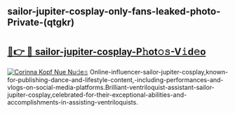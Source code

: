 ## sailor-jupiter-cosplay-only-fans​-leaked-photo​-Private-(qtgkr)


# <h2><a href="https://mediaupload.pro?title=sailor-jupiter-cosplay&ref=git">🔗👉 🔴 sailor-jupiter-cosplay-P𝚑ot𝚘𝚜-V𝚒d𝚎o</a></h2>

[![Corinna Kopf Nue Nu𝚍e𝚜](https://i.imgur.com/0qMVB7G.gif)](https://mediaupload.pro?title=sailor-jupiter-cosplay&ref=git)
Online-influencer-sailor-jupiter-cosplay,known-for-publishing-dance-and-lifestyle-content,-including-performances-and-vlogs-on-social-media-platforms.Brilliant-ventriloquist-assistant-sailor-jupiter-cosplay,celebrated-for-their-exceptional-abilities-and-accomplishments-in-assisting-ventriloquists.  